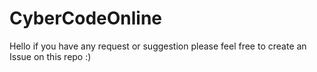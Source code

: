 # CyberCodeOnline
Hello if you have any request or suggestion please feel free to create an Issue on this repo :) 
